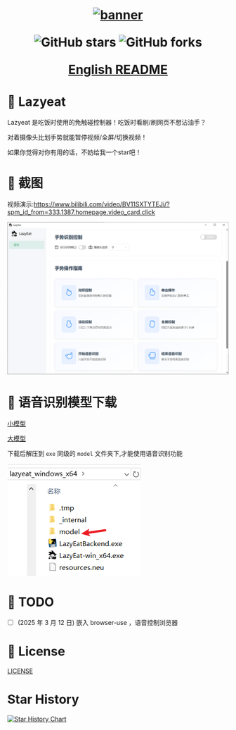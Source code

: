 <h1 align="center">
  <a href="https://github.com/maplelost/lazy-eat/releases">
    <img src="https://github.com/maplelost/lazy-eat/blob/master/public/lazyeat.png?raw=true" width="150" height="150" alt="banner" /><br>
  </a>
<div align="center">

![GitHub stars](https://img.shields.io/github/stars/maplelost/lazyeat)
![GitHub forks](https://img.shields.io/github/forks/maplelost/lazyeat?style=flat)

[English README](README_EN.md)
</div>
</h1>

# 🍕 Lazyeat

Lazyeat 是吃饭时使用的免触碰控制器！吃饭时看剧/刷网页不想沾油手？

对着摄像头比划手势就能暂停视频/全屏/切换视频！

如果你觉得对你有用的话，不妨给我一个star吧！

# 🌠 截图

视频演示:https://www.bilibili.com/video/BV11SXTYTEJi/?spm_id_from=333.1387.homepage.video_card.click

![img.png](.readme/img.png)

# 📢 语音识别模型下载

[小模型](https://alphacephei.com/vosk/models/vosk-model-small-cn-0.22.zip)

[大模型](https://alphacephei.com/vosk/models/vosk-model-cn-0.22.zip)

下载后解压到 `exe` 同级的 `model` 文件夹下,才能使用语音识别功能

![img.png](.readme/img_model_example.png)

# 📝 TODO

- [ ] (2025 年 3 月 12 日) 嵌入 browser-use ，语音控制浏览器

[//]: # "# 📚 References"

# 📃 License

[LICENSE](./LICENSE)

# Star History

[![Star History Chart](https://api.star-history.com/svg?repos=maplelost/lazyeat&type=Date)](https://www.star-history.com/#maplelost/lazyeat&Date)
